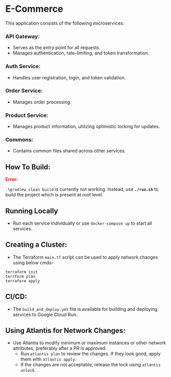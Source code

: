 # E-Commerce

This application consists of the following microservices:

### API Gateway:
- Serves as the entry point for all requests.
- Manages authentication, rate-limiting, and token transformation.

### Auth Service:
- Handles user registration, login, and token validation.

### Order Service:
- Manages order processing.

### Product Service:
- Manages product information, utilizing optimistic locking for updates.

### Commons:
- Contains common files shared across other services.

## How To Build:
<p style="color:red;"><strong>Error:</strong></p> <code>.\gradlew clean build</code> is currently not working. Instead, use <code><strong>./run.sh</strong></code> to build the project which is present at root level.

## Running Locally
- Run each service individually or use `docker-compose up` to start all services.

## Creating a Cluster:
- The Terraform `main.tf` script can be used to apply network changes using below cmds-
```
terraform init
terrform plan
terraform apply
```

## CI/CD:
- The `build_and_deploy.yml` file is available for building and deploying services to Google Cloud Run.

## Using Atlantis for Network Changes:
- Use Atlantis to modify minimum or maximum instances or other network attributes, preferably after a PR is approved.
    - Run `atlantis plan` to review the changes. If they look good, apply them with `atlantis apply`.
    - If the changes are not acceptable, release the lock using `atlantis unlock`.

